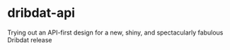 # dribdat-api
Trying out an API-first design for a new, shiny, and spectacularly fabulous Dribdat release
